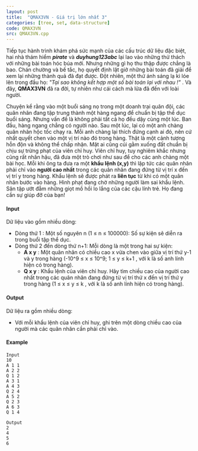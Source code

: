 ```yaml
---
layout: post
title:  "QMAX3VN - Giá trị lớn nhất 3"
categories: [tree, set, data-structure]
code: QMAX3VN
src: QMAX3VN.cpp
---
```








Tiếp tục hành trình khám phá sức mạnh của các cấu trúc dữ liệu đặc biệt, hai nhà thám hiểm **_pirate_** và **_duyhung123abc_** lại lao vào những thử thách với những bài toán hóc búa mới. Nhưng những gì họ thu thập được chẳng là bao. Chán chường và bế tắc, họ quyết định lật giở những bài toán đã giải để xem lại những thành quả đã đạt được. Đột nhiên, một thứ ánh sáng lạ kì lóe lên trong đầu họ: _"Tại sao không kết hợp một số bài toán lại với nhau !"_ . Và đây, **QMAX3VN** đã ra đời, tự nhiên như cái cách mà lửa đã đến với loài người.

Chuyện kể rằng vào một buổi sáng nọ trong một doanh trại quân đội, các quân nhân đang tập trung thành một hàng ngang để chuẩn bị tập thể dục buổi sáng. Nhưng vấn đề là không phải tất cả họ đều dậy cùng một lúc. Ban đầu, hàng ngang chẳng có người nào. Sau một lúc, lại có một anh chàng quân nhân hộc tốc chạy ra. Mỗi anh chàng lại thích đứng cạnh ai đó, nên cứ nhất quyết chen vào một vị trí nào đó trong hàng. Thật là một cảnh tượng hỗn độn và không thể chấp nhận. Mặt ai cũng cúi gằm xuống đất chuẩn bị chịu sự trừng phạt của viên chỉ huy. Viên chỉ huy, tuy nghiêm khắc nhưng cũng rất nhân hậu, đã đưa một trò chơi như sau để cho các anh chàng một bài học. Mỗi khi ông ta đưa ra một **khẩu lệnh (x,y)** thì lập tức các quân nhân phải chỉ vào **người cao nhất** trong các quân nhân đang đứng từ vị trí x đến vị trí y trong hàng. Khẩu lệnh sẽ được phát ra **liên tục** từ khi có một quân nhân bước vào hàng. Hình phạt đang chờ những người làm sai khẩu lệnh. Sân tập ướt đẫm những giọt mồ hồi lo lắng của các cậu lính trẻ. Họ đang cần sự giúp đỡ của bạn!

#### Input

Dữ liệu vào gồm nhiều dòng:

*   Dòng thứ 1 : Một số nguyên n (1 ≤ n ≤ 100000): Số sự kiện sẽ diễn ra trong buổi tập thể dục.
*   Dòng thứ 2 đến dòng thứ n+1: Mỗi dòng là một trong hai sự kiện:
    *   **A x y** : Một quân nhân có chiều cao x vừa chen vào giữa vị trí thứ y-1 và y trong hàng (-10^9 ≤ x ≤ 10^9; 1 ≤ y ≤ k+1 , với k là số anh lính hiện có trong hàng).
    *   **Q x y** : Khẩu lệnh của viên chỉ huy. Hãy tìm chiều cao của người cao nhất trong các quân nhân đang đứng từ vị trí thứ x đến vị trí thứ y trong hàng (1 ≤ x ≤ y ≤ k , với k là số anh lính hiện có trong hàng).

#### Output

Dữ liệu ra gồm nhiều dòng:

*   Với mỗi khẩu lệnh của viên chỉ huy, ghi trên một dòng chiều cao của người mà các quân nhân cần phải chỉ vào.

#### Example

```
Input
10
A 1 1
A 2 2
Q 1 2
A 3 1
A 4 3
Q 2 4
A 5 2
Q 2 3
A 6 3
Q 1 4

Output
2
4
5
6
```

<!--more-->

